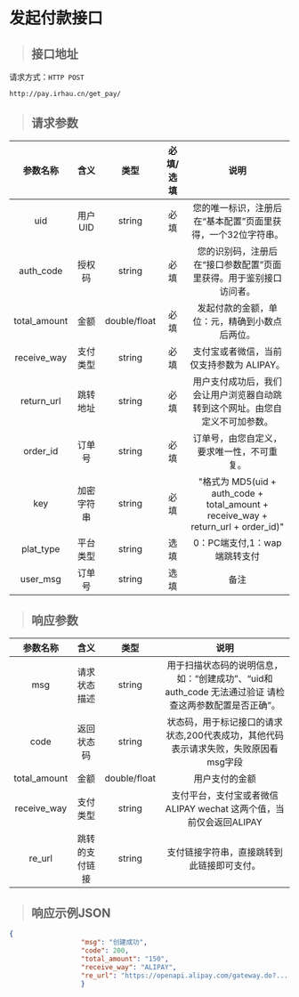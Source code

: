 # 发起付款接口

> ## 接口地址

请求方式：`HTTP POST`

    http://pay.irhau.cn/get_pay/

>## 请求参数

参数名称|含义|类型|必填/选填|说明
:--:|:--:|:--:|:--:|:--:
uid|用户UID|string|必填|您的唯一标识，注册后在“基本配置”页面里获得，一个32位字符串。
auth_code|授权码|string|必填|您的识别码，注册后在“接口参数配置”页面里获得。用于鉴别接口访问者。
total_amount|金额|double/float|必填|发起付款的金额，单位：元，精确到小数点后两位。
receive_way|支付类型|string|必填|支付宝或者微信，当前仅支持参数为 ALIPAY。
return_url|跳转地址|string|必填|用户支付成功后，我们会让用户浏览器自动跳转到这个网址。由您自定义不可加参数。
order_id|订单号|string|必填|订单号，由您自定义，要求唯一性，不可重复。
key|加密字符串|string|必填|"格式为 MD5(uid + auth_code + total_amount + receive_way + return_url + order_id)"
plat_type|平台类型|string|选填|0：PC端支付,1：wap端跳转支付
user_msg|订单号|string|选填|备注

>## 响应参数 

参数名称|含义|类型|说明
:--:|:--:|:--:|:--:
msg|请求状态描述|string|用于扫描状态码的说明信息，如：“创建成功”、“uid和auth_code 无法通过验证 请检查这两参数配置是否正确”。
code|返回状态码|string|状态码，用于标记接口的请求状态,200代表成功，其他代码表示请求失败，失败原因看msg字段
total_amount|金额|double/float|用户支付的金额
receive_way|支付类型|string|支付平台，支付宝或者微信 ALIPAY wechat 这两个值，当前仅会返回ALIPAY
re_url|跳转的支付链接|string|支付链接字符串，直接跳转到此链接即可支付。

>## 响应示例JSON

```json
{
                  "msg": "创建成功",
                  "code": 200,
                  "total_amount": "150",
                  "receive_way": "ALIPAY",
                  "re_url": "https://openapi.alipay.com/gateway.do?...."
                  }
```







